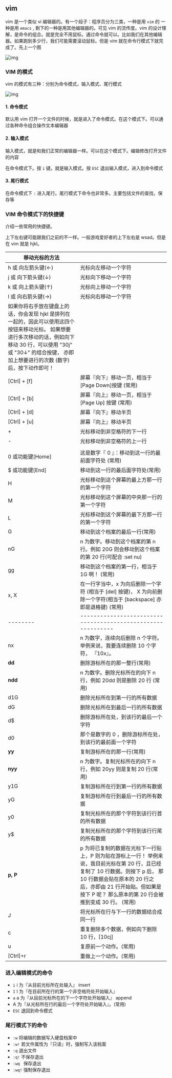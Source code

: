 ## vim

vim 是一个类似 vi 编辑器的。有一个段子：程序员分为三类，一种是用 `vim` 的 一种是用 `emacs` , 剩下的一种是用其他编辑器的。可见 vim 的流传度。vim 的设计理解，是命令的组合。就是完全不用鼠标。通过命令就可以。比如我们在其他编辑器。如果跑到多少行，我们可能需要滚动鼠标。但是 vim 就在命令行模式下就完成了。先上一个图

![img](../MQ/images/vi-vim-cheat-sheet-sch1.gif) 

### VIM 的模式

vim 的模式有三种：分别为命令模式，输入模式、尾行模式

![img](../MQ/images/vim-vi-workmodel.png) 

#### 1. 命令模式

默认用 vim 打开一个文件的时候，就是进入了命令模式。在这个模式下。可以通过各种命令组合操作文本编辑器

#### 2. 输入模式

输入模式，就是和我们正常的编辑器一样。可以在这个模式下。编辑修改打开文件的内容

在命令模式下。按 `i` 键。就是输入模式。按 `ESC` 退出输入模式，进入到命令模式

#### 3. 尾行模式

在命令模式下 `:` 进入尾行。尾行模式下命令也非常多。主要包括文件的查找，保存等

### VIM 命令模式下的快捷键

介绍一些常用的快捷键。

上下左右键可能跟我们之前的不一样。一般游戏爱好者的上下左右是 wsad。但是在 vim 就是 hjkl。

| 移动光标的方法                                               |                                                              |
| ------------------------------------------------------------ | ------------------------------------------------------------ |
| h 或 向左箭头键(←)                                           | 光标向左移动一个字符                                         |
| j 或 向下箭头键(↓)                                           | 光标向下移动一个字符                                         |
| k 或 向上箭头键(↑)                                           | 光标向上移动一个字符                                         |
| l 或 向右箭头键(→)                                           | 光标向右移动一个字符                                         |
| 如果你将右手放在键盘上的话，你会发现 hjkl 是排列在一起的，因此可以使用这四个按钮来移动光标。 如果想要进行多次移动的话，例如向下移动 30 行，可以使用 "30j" 或 "30↓" 的组合按键， 亦即加上想要进行的次数 (数字) 后，按下动作即可！ |                                                              |
| [Ctrl] + [f]                                                 | 屏幕『向下』移动一页，相当于 [Page Down]按键 (常用)          |
| [Ctrl] + [b]                                                 | 屏幕『向上』移动一页，相当于 [Page Up] 按键 (常用)           |
| [Ctrl] + [d]                                                 | 屏幕『向下』移动半页                                         |
| [Ctrl] + [u]                                                 | 屏幕『向上』移动半页                                         |
| +                                                            | 光标移动到非空格符的下一行                                   |
| -                                                            | 光标移动到非空格符的上一行                                   |
|                                                              |                                                              |
| 0 或功能键[Home]                                             | 这是数字『 0 』：移动到这一行的最前面字符处 (常用)           |
| $ 或功能键[End]                                              | 移动到这一行的最后面字符处(常用)                             |
| H                                                            | 光标移动到这个屏幕的最上方那一行的第一个字符                 |
| M                                                            | 光标移动到这个屏幕的中央那一行的第一个字符                   |
| L                                                            | 光标移动到这个屏幕的最下方那一行的第一个字符                 |
| G                                                            | 移动到这个档案的最后一行(常用)                               |
| nG                                                           | n 为数字。移动到这个档案的第 n 行。例如 20G 则会移动到这个档案的第 20 行(可配合 :set nu) |
| gg                                                           | 移动到这个档案的第一行，相当于 1G 啊！ (常用)                |
| x, X                                                         | 在一行字当中，x 为向后删除一个字符 (相当于 [del] 按键)， X 为向前删除一个字符(相当于 [backspace] 亦即是退格键) (常用) |
| --------                                                     | ------------------------------------------------------------ |
| nx                                                           | n 为数字，连续向后删除 n 个字符。举例来说，我要连续删除 10 个字符， 『10x』。 |
| **dd**                                                       | 删除游标所在的那一整行(常用)                                 |
| **ndd**                                                      | n 为数字。删除光标所在的向下 n 行，例如 20dd 则是删除 20 行 (常用) |
| d1G                                                          | 删除光标所在到第一行的所有数据                               |
| dG                                                           | 删除光标所在到最后一行的所有数据                             |
| d$                                                           | 删除游标所在处，到该行的最后一个字符                         |
| d0                                                           | 那个是数字的 0 ，删除游标所在处，到该行的最前面一个字符      |
| **yy**                                                       | 复制游标所在的那一行(常用)                                   |
| **nyy**                                                      | n 为数字。复制光标所在的向下 n 行，例如 20yy 则是复制 20 行(常用) |
| y1G                                                          | 复制游标所在行到第一行的所有数据                             |
| yG                                                           | 复制游标所在行到最后一行的所有数据                           |
| y0                                                           | 复制光标所在的那个字符到该行行首的所有数据                   |
| y$                                                           | 复制光标所在的那个字符到该行行尾的所有数据                   |
| **p, P**                                                     | p 为将已复制的数据在光标下一行贴上，P 则为贴在游标上一行！ 举例来说，我目前光标在第 20 行，且已经复制了 10 行数据。则按下 p 后， 那 10 行数据会贴在原本的 20 行之后，亦即由 21 行开始贴。但如果是按下 P 呢？ 那么原本的第 20 行会被推到变成 30 行。 (常用) |
| J                                                            | 将光标所在行与下一行的数据结合成同一行                       |
| c                                                            | 重复删除多个数据，例如向下删除 10 行，[10cj]               |
| u                                                            | 复原前一个动作。(常用)                                       |
| [Ctrl]+r                                                     | 重做上一个动作。(常用)                                       |

### 进入编辑模式的命令

- `i` i 为『从目前光标所在处输入』 insert 
- `I` I 为『在目前所在行的第一个非空格符处开始输入』 
- `a` a 为『从目前光标所在的下一个字符处开始输入』  append
- A 为『从光标所在行的最后一个字符处开始输入』。(常用) 
- `ESC` 退回到命令模式



### 尾行模式下的命令

- `:w` 将编辑的数据写入硬盘档案中 
- `:w!` 若文件属性为『只读』时，强制写入该档案 
- `:q` 退出文件
- `:q!` 不保存退出
- `:wq ` 保存退出
- `:wq!` 强制保存退出



